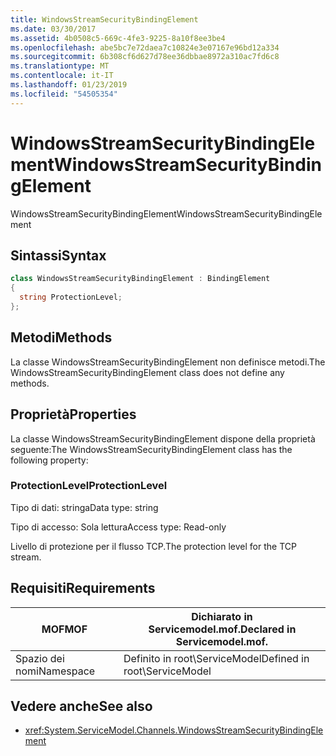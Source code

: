 ```yaml
---
title: WindowsStreamSecurityBindingElement
ms.date: 03/30/2017
ms.assetid: 4b0508c5-669c-4fe3-9225-8a10f8ee3be4
ms.openlocfilehash: abe5bc7e72daea7c10824e3e07167e96bd12a334
ms.sourcegitcommit: 6b308cf6d627d78ee36dbbae8972a310ac7fd6c8
ms.translationtype: MT
ms.contentlocale: it-IT
ms.lasthandoff: 01/23/2019
ms.locfileid: "54505354"
---
```

# <a name="windowsstreamsecuritybindingelement"></a><span data-ttu-id="2e351-102">WindowsStreamSecurityBindingElement</span><span class="sxs-lookup"><span data-stu-id="2e351-102">WindowsStreamSecurityBindingElement</span></span>
<span data-ttu-id="2e351-103">WindowsStreamSecurityBindingElement</span><span class="sxs-lookup"><span data-stu-id="2e351-103">WindowsStreamSecurityBindingElement</span></span>  
  
## <a name="syntax"></a><span data-ttu-id="2e351-104">Sintassi</span><span class="sxs-lookup"><span data-stu-id="2e351-104">Syntax</span></span>  
  
```csharp
class WindowsStreamSecurityBindingElement : BindingElement  
{  
  string ProtectionLevel;  
};  
```  
  
## <a name="methods"></a><span data-ttu-id="2e351-105">Metodi</span><span class="sxs-lookup"><span data-stu-id="2e351-105">Methods</span></span>  
 <span data-ttu-id="2e351-106">La classe WindowsStreamSecurityBindingElement non definisce metodi.</span><span class="sxs-lookup"><span data-stu-id="2e351-106">The WindowsStreamSecurityBindingElement class does not define any methods.</span></span>  
  
## <a name="properties"></a><span data-ttu-id="2e351-107">Proprietà</span><span class="sxs-lookup"><span data-stu-id="2e351-107">Properties</span></span>  
 <span data-ttu-id="2e351-108">La classe WindowsStreamSecurityBindingElement dispone della proprietà seguente:</span><span class="sxs-lookup"><span data-stu-id="2e351-108">The WindowsStreamSecurityBindingElement class has the following property:</span></span>  
  
### <a name="protectionlevel"></a><span data-ttu-id="2e351-109">ProtectionLevel</span><span class="sxs-lookup"><span data-stu-id="2e351-109">ProtectionLevel</span></span>  
 <span data-ttu-id="2e351-110">Tipo di dati: stringa</span><span class="sxs-lookup"><span data-stu-id="2e351-110">Data type: string</span></span>  
  
 <span data-ttu-id="2e351-111">Tipo di accesso: Sola lettura</span><span class="sxs-lookup"><span data-stu-id="2e351-111">Access type: Read-only</span></span>  
  
 <span data-ttu-id="2e351-112">Livello di protezione per il flusso TCP.</span><span class="sxs-lookup"><span data-stu-id="2e351-112">The protection level for the TCP stream.</span></span>  
  
## <a name="requirements"></a><span data-ttu-id="2e351-113">Requisiti</span><span class="sxs-lookup"><span data-stu-id="2e351-113">Requirements</span></span>  
  
|<span data-ttu-id="2e351-114">MOF</span><span class="sxs-lookup"><span data-stu-id="2e351-114">MOF</span></span>|<span data-ttu-id="2e351-115">Dichiarato in Servicemodel.mof.</span><span class="sxs-lookup"><span data-stu-id="2e351-115">Declared in Servicemodel.mof.</span></span>|  
|---------|-----------------------------------|  
|<span data-ttu-id="2e351-116">Spazio dei nomi</span><span class="sxs-lookup"><span data-stu-id="2e351-116">Namespace</span></span>|<span data-ttu-id="2e351-117">Definito in root\ServiceModel</span><span class="sxs-lookup"><span data-stu-id="2e351-117">Defined in root\ServiceModel</span></span>|  
  
## <a name="see-also"></a><span data-ttu-id="2e351-118">Vedere anche</span><span class="sxs-lookup"><span data-stu-id="2e351-118">See also</span></span>
- <xref:System.ServiceModel.Channels.WindowsStreamSecurityBindingElement>
